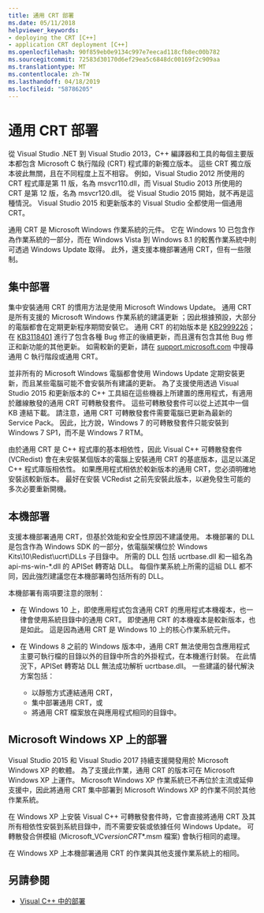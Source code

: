 ```yaml
---
title: 通用 CRT 部署
ms.date: 05/11/2018
helpviewer_keywords:
- deploying the CRT [C++]
- application CRT deployment [C++]
ms.openlocfilehash: 90f859eb0e9134c997e7eecad118cfb8ec00b782
ms.sourcegitcommit: 72583d30170d6ef29ea5c6848dc00169f2c909aa
ms.translationtype: MT
ms.contentlocale: zh-TW
ms.lasthandoff: 04/18/2019
ms.locfileid: "58786205"
---
```

# <a name="universal-crt-deployment"></a>通用 CRT 部署

從 Visual Studio .NET 到 Visual Studio 2013，C++ 編譯器和工具的每個主要版本都包含 Microsoft C 執行階段 (CRT) 程式庫的新獨立版本。 這些 CRT 獨立版本彼此無關，且在不同程度上互不相容。 例如，Visual Studio 2012 所使用的 CRT 程式庫是第 11 版，名為 msvcr110.dll，而 Visual Studio 2013 所使用的 CRT 是第 12 版，名為 msvcr120.dll。 從 Visual Studio 2015 開始，就不再是這種情況。 Visual Studio 2015 和更新版本的 Visual Studio 全都使用一個通用 CRT。

通用 CRT 是 Microsoft Windows 作業系統的元件。 它在 Windows 10 已包含作為作業系統的一部分，而在 Windows Vista 到 Windows 8.1 的較舊作業系統中則可透過 Windows Update 取得。 此外，還支援本機部署通用 CRT，但有一些限制。

## <a name="central-deployment"></a>集中部署

集中安裝通用 CRT 的慣用方法是使用 Microsoft Windows Update。 通用 CRT 是所有支援的 Microsoft Windows 作業系統的建議更新 ；因此根據預設，大部分的電腦都會在定期更新程序期間安裝它。 通用 CRT 的初始版本是 [KB2999226](https://support.microsoft.com/kb/2999226)；在 [KB3118401](https://support.microsoft.com/kb/3118401) 進行了包含各種 Bug 修正的後續更新，而且還有包含其他 Bug 修正和新功能的其他更新。 如需較新的更新，請在 [support.microsoft.com](https://support.microsoft.com) 中搜尋通用 C 執行階段或通用 CRT。

並非所有的 Microsoft Windows 電腦都會使用 Windows Update 定期安裝更新，而且某些電腦可能不會安裝所有建議的更新。 為了支援使用透過 Visual Studio 2015 和更新版本的 C++ 工具組在這些機器上所建置的應用程式，有適用於離線散發的通用 CRT 可轉散發套件。 這些可轉散發套件可以從上述其中一個 KB 連結下載。 請注意，通用 CRT 可轉散發套件需要電腦已更新為最新的 Service Pack。 因此，比方說，Windows 7 的可轉散發套件只能安裝到 Windows 7 SP1，而不是 Windows 7 RTM。

由於通用 CRT 是 C++ 程式庫的基本相依性，因此 Visual C++ 可轉散發套件 (VCRedist) 會在未安裝某個版本的電腦上安裝通用 CRT 的基底版本，這足以滿足 C++ 程式庫版相依性。 如果應用程式相依於較新版本的通用 CRT，您必須明確地安裝該較新版本。 最好在安裝 VCRedist 之前先安裝此版本，以避免發生可能的多次必要重新開機。

## <a name="local-deployment"></a>本機部署

支援本機部署通用 CRT，但基於效能和安全性原因不建議使用。  本機部署的 DLL 是包含作為 Windows SDK 的一部分，依電腦架構位於 Windows Kits\\10\\Redist\\ucrt\\DLLs 子目錄中。 所需的 DLL 包括 ucrtbase.dll 和一組名為 api-ms-win-\*.dll 的 APISet 轉寄站 DLL。 每個作業系統上所需的這組 DLL 都不同，因此強烈建議您在本機部署時包括所有的 DLL。

本機部署有兩項要注意的限制：

- 在 Windows 10 上，即使應用程式包含通用 CRT 的應用程式本機複本，也一律會使用系統目錄中的通用 CRT。 即使通用 CRT 的本機複本是較新版本，也是如此。 這是因為通用 CRT 是 Windows 10 上的核心作業系統元件。

- 在 Windows 8 之前的 Windows 版本中，通用 CRT 無法使用包含應用程式主要可執行檔的目錄以外的目錄中所含的外掛程式，在本機進行封裝。 在此情況下，APISet 轉寄站 DLL 無法成功解析 ucrtbase.dll。 一些建議的替代解決方案包括：

  - 以靜態方式連結通用 CRT，
  - 集中部署通用 CRT，或
  - 將通用 CRT 檔案放在與應用程式相同的目錄中。

## <a name="deployment-on-microsoft-windows-xp"></a>Microsoft Windows XP 上的部署

Visual Studio 2015 和 Visual Studio 2017 持續支援開發用於 Microsoft Windows XP 的軟體。 為了支援此作業，通用 CRT 的版本可在 Microsoft Windows XP 上運作。 Microsoft Windows XP 作業系統已不再位於主流或延伸支援中，因此將通用 CRT 集中部署到 Microsoft Windows XP 的作業不同於其他作業系統。

在 Windows XP 上安裝 Visual C++ 可轉散發套件時，它會直接將通用 CRT 及其所有相依性安裝到系統目錄中，而不需要安裝或依據任何 Windows Update。 可轉散發合併模組 (Microsoft_VC*version*_CRT_\*.msm 檔案) 會執行相同的處理。

在 Windows XP 上本機部署通用 CRT 的作業與其他支援作業系統上的相同。

## <a name="see-also"></a>另請參閱

- [Visual C++ 中的部署](deployment-in-visual-cpp.md)
